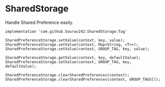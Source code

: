 # SharedStorage
Handle Shared Preference easily.

    implementation 'com.github.Sourav242:SharedStorage:Tag'
    
    SharedPreferenceStorage.setValue(context, key, value);
    SharedPreferenceStorage.setValue(context, Map<String, <T>>);
    SharedPreferenceStorage.setValue(context, GROUP_TAG, key, value);
    
    SharedPreferenceStorage.getValue(context, key, defaultValue);
    SharedPreferenceStorage.setValue(context, GROUP_TAG, key, defaultValue);
    
    SharedPreferenceStorage.clearSharedPreferences(context);
    SharedPreferenceStorage.clearSharedPreferences(context, GROUP_TAGS[]);
